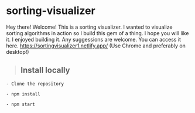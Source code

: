 # sorting-visualizer

Hey there! Welcome! This is a sorting visualizer. I wanted to visualize sorting algorithms in action so I build this gem of a thing. I hope you will like it. I enjoyed building it. Any suggessions are welcome. You can access it here. https://sortingvisualizer1.netlify.app/ (Use Chrome and preferably on desktop!)

>## Install locally

    - Clone the repository

    - npm install

    - npm start